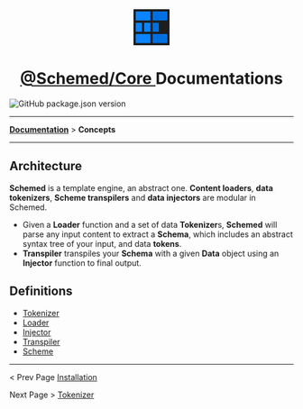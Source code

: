 <div align="center">
    <img alt="Schemed Logo" width="64" src="https://raw.githubusercontent.com/schemed-js/brand/master/dark/main-fill.svg">
    <h1>
		<a href="https://github.com/schemed-js/core">
        	@Schemed/Core
    	</a>
		<span>Documentations</span>
	</h1>
</div>

<img alt="GitHub package.json version" src="https://img.shields.io/github/package-json/v/schemed-js/core">

---

[**Documentation**](../README.md) > **Concepts**

---

## Architecture

**Schemed** is a template engine, an abstract one. **Content loaders**, **data tokenizers**, **Scheme transpilers** and **data injectors** are modular in Schemed.

-   Given a **Loader** function and a set of data **Tokenizer**s, **Schemed** will parse any input content to extract a **Schema**, which includes an abstract syntax tree of your input, and data **tokens**.
-   **Transpiler** transpiles your **Schema** with a given **Data** object using an **Injector** function to final output.

## Definitions

-   [Tokenizer](tokenizer.md)
-   [Loader](loader.md)
-   [Injector](injector.md)
-   [Transpiler](transpiler.md)
-   [Scheme](scheme.md)

---

< Prev Page
[Installation](../installation.md)

Next Page >
[Tokenizer](tokenizer.md)
